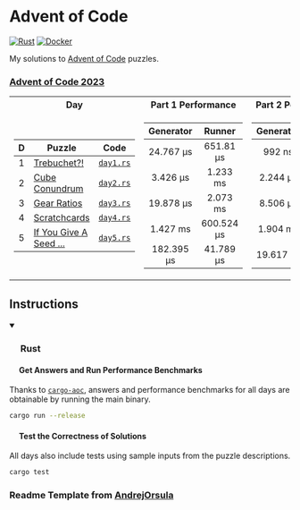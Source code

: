 # Advent of Code

<p align="left">
  <a href="https://github.com/Famoto/AdventOfCode2023/actions/workflows/rust.yml">   <img alt="Rust"   src="https://github.com/AndrejOrsula/aoc/actions/workflows/rust.yml/badge.svg"></a>
  <a href="https://github.com/Famoto/AdventOfCode2023/actions/workflows/docker.yml"> <img alt="Docker" src="https://github.com/AndrejOrsula/aoc/actions/workflows/docker.yml/badge.svg"></a>
</p>

My solutions to [Advent of Code](https://adventofcode.com) puzzles.

### [Advent of Code 2023](https://adventofcode.com/2023)

<table>
<tr><th>Day</th><th>Part 1 Performance</th><th>Part 2 Performance</th></tr>
<tr><td>

|   D   | Puzzle                                                        |           Code           |
| :---: | ------------------------------------------------------------- |:------------------------:|
|   1   | [Trebuchet?!](https://adventofcode.com/2023/day/1)            | [`day1.rs`](src/day1.rs) |
|   2   | [Cube Conundrum](https://adventofcode.com/2023/day/2)         | [`day2.rs`](src/day2.rs) |
|   3   | [Gear Ratios](https://adventofcode.com/2023/day/3)            | [`day3.rs`](src/day3.rs) |
|   4   | [Scratchcards](https://adventofcode.com/2023/day/4)           | [`day4.rs`](src/day4.rs) |
|   5   | [If You Give A Seed ...](https://adventofcode.com/2023/day/5) | [`day5.rs`](src/day5.rs) |

</td><td>

| Generator  |   Runner   |
|:----------:|:----------:|
| 24.767 µs  | 651.81 µs  |
|  3.426 µs  |  1.233 ms  |
| 19.878 µs  |  2.073 ms  |
|  1.427 ms  | 600.524 µs |
| 182.395 µs | 41.789 µs  |

</td><td>

| Generator |  Runner   |
|:---------:|:---------:|
|  992 ns   | 3.846 ms  |
| 2.244 µs  | 1.233 ms  |
| 8.506 µs  | 1.408 ms  |
| 1.904 ms  | 25.819 s  |
| 19.617 µs |  5.178 s  |

</td></tr>
</table>

## Instructions

<details open>
<summary><h3><a href="#-rust"><img src="https://rustacean.net/assets/rustacean-flat-noshadow.svg" width="16" height="16"></a> Rust</h3></summary>

#### <a href="#-test-the-correctness-of-solutions"><img src="https://www.svgrepo.com/show/271355/rocket-ship-rocket.svg" width="14" height="14"></a> Get Answers and Run Performance Benchmarks

Thanks to [`cargo-aoc`](https://github.com/gobanos/cargo-aoc), answers and performance benchmarks for all days are obtainable by running the main binary.

```bash
cargo run --release
```

#### <a href="#-test-the-correctness-of-solutions"><img src="https://www.svgrepo.com/show/269868/lab.svg" width="14" height="14"></a> Test the Correctness of Solutions

All days also include tests using sample inputs from the puzzle descriptions.

```bash
cargo test
```

</details>

### Readme Template from [AndrejOrsula](https://github.com/AndrejOrsula/aoc)
